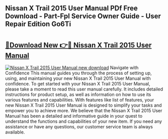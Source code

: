 ## Nissan X Trail 2015 User Manual PDf Free Download - Part-Fpl Service Owner Guide - User Repair Edition Go6Ti

# <h2><a href="http://cf17315.oget.top/?id=Nissan+X+Trail+2015+User+Manual">🔗Download New 👉🔴 Nissan X Trail 2015 User Manual</a></h2>

[![Nissan X Trail 2015 User Manual new download](https://i.imgur.com/5g1atiW.png)](http://cf17315.oget.top/?id=Nissan+X+Trail+2015+User+Manual)
Navigate with Confidence This manual guides you through the process of setting up, using, and maintaining your new Nissan X Trail 2015 User Manual with confidence. To get started with your Nissan X Trail 2015 User Manual, please take a moment to read this user manual carefully. It includes detailed instructions for product setup, as well as information on how to use its various features and capabilities. With features like list of features, your new Nissan X Trail 2015 User Manual is designed to simplify your tasks and empower you to achieve more. We believe that the Nissan X Trail 2015 User Manual has been a detailed and informative guide in your quest to understand the functions and capabilities of your new item. If you need any assistance or have any questions, our customer service team is always available.
